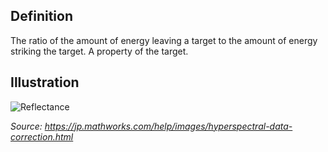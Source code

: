 ## Definition   

The ratio of the amount of energy leaving a target to the amount of energy striking the target. A property of the target.  

## Illustration  

![Reflectance](https://jp.mathworks.com/help/images/atmosphericcorrection.png)

_Source: https://jp.mathworks.com/help/images/hyperspectral-data-correction.html_  
